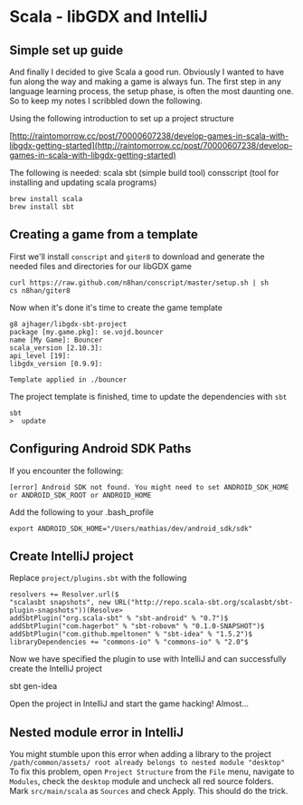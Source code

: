 # Scala - libGDX and IntelliJ
## Simple set up guide

And finally I decided to give Scala a good run. Obviously I wanted to have fun along the way and making a game is always fun. The first step in any language learning process, the setup phase, is often the most daunting one.
So to keep my notes I scribbled down the following.

Using the following introduction to set up a project structure

[http://raintomorrow.cc/post/70000607238/develop-games-in-scala-with-libgdx-getting-started](http://raintomorrow.cc/post/70000607238/develop-games-in-scala-with-libgdx-getting-started)


The following is needed:
scala
sbt (simple build tool)
consscript (tool for installing and updating scala programs)

    brew install scala
    brew install sbt

## Creating a game from a template
First we'll install ``conscript`` and ``giter8`` to download and generate the needed files and directories for our libGDX game

    curl https://raw.github.com/n8han/conscript/master/setup.sh | sh
    cs n8han/giter8


Now when it's done it's time to create the game template

    g8 ajhager/libgdx-sbt-project
    package [my.game.pkg]: se.vojd.bouncer
    name [My Game]: Bouncer
    scala_version [2.10.3]:
    api_level [19]:
    libgdx_version [0.9.9]:

    Template applied in ./bouncer

The project template is finished, time to update the dependencies with ``sbt``

    sbt 
    >  update


## Configuring Android SDK Paths
If you encounter the following:

    [error] Android SDK not found. You might need to set ANDROID_SDK_HOME or ANDROID_SDK_ROOT or ANDROID_HOME

Add the following to your .bash_profile

    export ANDROID_SDK_HOME="/Users/mathias/dev/android_sdk/sdk"

## Create IntelliJ project
Replace ``project/plugins.sbt`` with the following

    resolvers += Resolver.url($
    "scalasbt snapshots", new URL("http://repo.scala-sbt.org/scalasbt/sbt-plugin-snapshots"))(Resolve>
    addSbtPlugin("org.scala-sbt" % "sbt-android" % "0.7")$
    addSbtPlugin("com.hagerbot" % "sbt-robovm" % "0.1.0-SNAPSHOT")$
    addSbtPlugin("com.github.mpeltonen" % "sbt-idea" % "1.5.2")$
    libraryDependencies += "commons-io" % "commons-io" % "2.0"$

Now we have specified the plugin to use with IntelliJ and can successfully create the IntelliJ project

   sbt gen-idea


Open the project in IntelliJ and start the game hacking! Almost...
## Nested module error in IntelliJ
You might stumble upon this error when adding a library to the project
``/path/common/assets/ root already belongs to nested module "desktop"``
To fix this problem, open ``Project Structure`` from the ``File`` menu, navigate to ``Modules``, check the ``desktop`` module and uncheck all red source folders. Mark ``src/main/scala`` as ``Sources`` and check Apply. This should do the trick.




